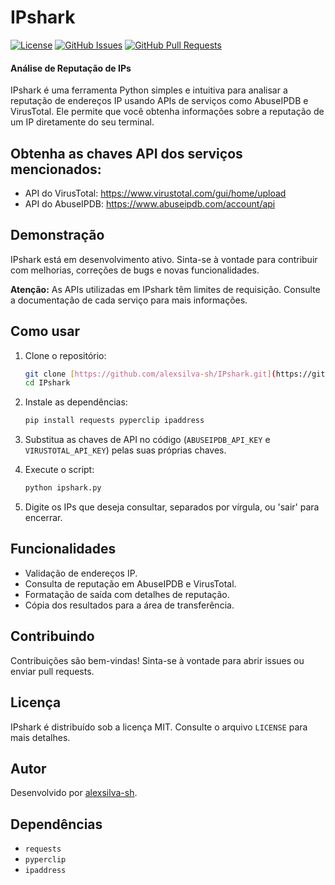 # IPshark

[![License](https://img.shields.io/badge/license-MIT-blue.svg)](LICENSE)
[![GitHub Issues](https://img.shields.io/github/issues/alexsilva-sh/IP-Shark)](https://github.com/alexsilva-sh/IP-Shark/issues)
[![GitHub Pull Requests](https://img.shields.io/github/issues-pr/alexsilva-sh/IP-Shark)](https://github.com/alexsilva-sh/IP-Shark/pulls)

#### Análise de Reputação de IPs

IPshark é uma ferramenta Python simples e intuitiva para analisar a reputação de endereços IP usando APIs de serviços como AbuseIPDB e VirusTotal. Ele permite que você obtenha informações sobre a reputação de um IP diretamente do seu terminal.

## Obtenha as chaves API dos serviços mencionados:
- API do VirusTotal: https://www.virustotal.com/gui/home/upload
- API do AbuseIPDB: https://www.abuseipdb.com/account/api

## Demonstração

IPshark está em desenvolvimento ativo. Sinta-se à vontade para contribuir com melhorias, correções de bugs e novas funcionalidades.

**Atenção:** As APIs utilizadas em IPshark têm limites de requisição. Consulte a documentação de cada serviço para mais informações.

## Como usar

1.  Clone o repositório:

    ```bash
    git clone [https://github.com/alexsilva-sh/IPshark.git](https://github.com/alexsilva-sh/IPshark.git)
    cd IPshark
    ```

2.  Instale as dependências:

    ```bash
    pip install requests pyperclip ipaddress
    ```

3.  Substitua as chaves de API no código (`ABUSEIPDB_API_KEY` e `VIRUSTOTAL_API_KEY`) pelas suas próprias chaves.

4.  Execute o script:

    ```bash
    python ipshark.py
    ```

5.  Digite os IPs que deseja consultar, separados por vírgula, ou 'sair' para encerrar.

## Funcionalidades

* Validação de endereços IP.
* Consulta de reputação em AbuseIPDB e VirusTotal.
* Formatação de saída com detalhes de reputação.
* Cópia dos resultados para a área de transferência.

## Contribuindo

Contribuições são bem-vindas! Sinta-se à vontade para abrir issues ou enviar pull requests.

## Licença

IPshark é distribuído sob a licença MIT. Consulte o arquivo `LICENSE` para mais detalhes.

## Autor

Desenvolvido por [alexsilva-sh](https://github.com/alexsilva-sh).

## Dependências

* `requests`
* `pyperclip`
* `ipaddress`
